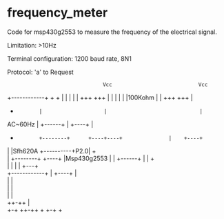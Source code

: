 frequency_meter
===============

Code for msp430g2553 to measure the frequency of the electrical signal.

Limitation: >10Hz

Terminal configuration: 1200 baud rate, 8N1

Protocol: 'a' to Request


                                   Vcc                            Vcc
  +------------+                    +                              + 
  |            |                    |                              | 
  |           +++                  +++                             | 
  |           | |                  | |100Kohm                      | 
  |           +++                  +++                             | 
  +            |                    |                              | 
AC~60Hz        |        +------+    |                    +----+    | 
  +            +--------+      +----+----+               |    +----+ 
  |                     |Sfh620A         +----------+P2.0|    +      
  |            +--------+      +----+                    |Msp430g2553
  |            |        +------+    |                    |    +      
  |            |                    |                    |    +---+  
  +------------+                    |                    +----+   |  
                                    |                             |  
                                    |                             |  
                                    |                             |  
                                  ++-++                           |  
                                   +-+                          ++-++
                                    +                            +-+ 
                                                                  +  
